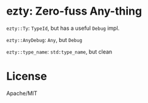 # ezty: Zero-fuss Any-thing

`ezty::Ty`: `TypeId`, but has a useful `Debug` impl.

`ezty::AnyDebug`: `Any`, but `Debug`

`ezty::type_name`: `std:type_name`, but clean


# License

Apache/MIT
